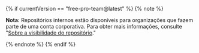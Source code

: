 {% if currentVersion == "free-pro-team@latest" %}
{% note %}

**Nota:** Repositórios internos estão disponíveis para organizações que fazem parte de uma conta corporativa. Para obter mais informações, consulte "[Sobre a visibilidade do repositório](/github/creating-cloning-and-archiving-repositories/about-repository-visibility)."

{% endnote %}
{% endif %}
